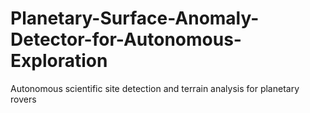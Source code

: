 # Planetary-Surface-Anomaly-Detector-for-Autonomous-Exploration
Autonomous scientific site detection and terrain analysis for planetary rovers

